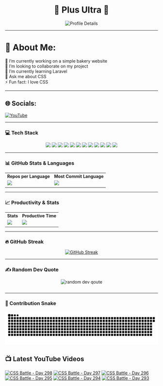 <h1 align="center">🚀 Plus Ultra 🚀</h1>

<div align="center">
  <img src="http://github-profile-summary-cards.vercel.app/api/cards/profile-details?username=ramzel1414&theme=tokyonight" alt="Profile Details">
</div>

---

# 💫 About Me:
🔭 I’m currently working on a simple bakery website<br>
👯 I’m looking to collaborate on my project<br>
🌱 I’m currently learning Laravel<br>
💬 Ask me about CSS<br>
⚡ Fun fact: I love CSS

---

## 🌐 Socials:
[![YouTube](https://img.shields.io/badge/YouTube-%23FF0000.svg?logo=YouTube&logoColor=white)](https://youtube.com/@UCgG_j8zx0wee5dVAaz9owXw)

---

### 💻 Tech Stack

<div align="center">
  <p>
    <img src="https://img.shields.io/badge/css3-%231572B6.svg?style=for-the-badge&logo=css3&logoColor=white">
    <img src="https://img.shields.io/badge/html5-%23E34F26.svg?style=for-the-badge&logo=html5&logoColor=white">
    <img src="https://img.shields.io/badge/javascript-%23323330.svg?style=for-the-badge&logo=javascript&logoColor=%23F7DF1E">
    <img src="https://img.shields.io/badge/php-%23777BB4.svg?style=for-the-badge&logo=php&logoColor=white">
    <img src="https://img.shields.io/badge/bootstrap-%238511FA.svg?style=for-the-badge&logo=bootstrap&logoColor=white">
    <img src="https://img.shields.io/badge/laravel-%23FF2D20.svg?style=for-the-badge&logo=laravel&logoColor=white">
    <img src="https://img.shields.io/badge/react-%2320232a.svg?style=for-the-badge&logo=react&logoColor=%2361DAFB">
    <img src="https://img.shields.io/badge/node.js-6DA55F?style=for-the-badge&logo=node.js&logoColor=white">
    <img src="https://img.shields.io/badge/tailwindcss-%2338B2AC.svg?style=for-the-badge&logo=tailwind-css&logoColor=white">
    <img src="https://img.shields.io/badge/MongoDB-%234ea94b.svg?style=for-the-badge&logo=mongodb&logoColor=white">
    <img src="https://img.shields.io/badge/mysql-4479A1.svg?style=for-the-badge&logo=mysql&logoColor=white">
    <img src="https://img.shields.io/badge/Canva-%2300C4CC.svg?style=for-the-badge&logo=Canva&logoColor=white">
  </p>
</div>

---

### 📊 GitHub Stats & Languages

<div align="center">
  <table>
    <tr>
      <td align="center"><b>Repos per Language</b></td>
      <td align="center"><b>Most Commit Language</b></td>
    </tr>
    <tr>
      <td><img src="http://github-profile-summary-cards.vercel.app/api/cards/repos-per-language?username=ramzel1414&theme=tokyonight"></td>
      <td><img src="http://github-profile-summary-cards.vercel.app/api/cards/most-commit-language?username=ramzel1414&theme=tokyonight"></td>
    </tr>
  </table>
</div>

---

### 📈 Productivity & Stats

<div align="center">
  <table>
    <tr>
      <td align="center"><b>Stats</b></td>
      <td align="center"><b>Productive Time</b></td>
    </tr>
    <tr>
      <td><img src="http://github-profile-summary-cards.vercel.app/api/cards/stats?username=ramzel1414&theme=tokyonight"></td>
      <td><img src="http://github-profile-summary-cards.vercel.app/api/cards/productive-time?username=ramzel1414&theme=tokyonight&utcOffset=8"></td>
    </tr>
  </table>
</div>

---

### 🔥 GitHub Streak

<div align="center">
  <a href="https://git.io/streak-stats">
    <img src="https://streak-stats.demolab.com?user=ramzel1414&theme=tokyonight&hide_border=true" alt="GitHub Streak">
  </a>
</div>

---

### ✍️ Random Dev Quote

<div align="center">
  <table>
    <img src="https://quotes-github-readme.vercel.app/api?type=horizontal&theme=tokyonight" alt="random dev qoute">

  </table>
</div>

---

### 🐍 Contribution Snake

<div align="center">
  <img src="https://github.com/ramzel1414/ramzel1414/blob/output/snake.svg" alt="Snake animation">
</div>

## 📺 Latest YouTube Videos
<!-- BEGIN YOUTUBE-CARDS -->
[![CSS Battle - Day 298](https://ytcards.demolab.com/?id=6pUTmfQj6nA&title=CSS+Battle+-+Day+298&lang=en&timestamp=1741078342&background_color=%230d1117&title_color=%23ffffff&stats_color=%23dedede&max_title_lines=1&width=250&border_radius=5 "CSS Battle - Day 298")](https://www.youtube.com/watch?v=6pUTmfQj6nA)
[![CSS Battle - Day 297](https://ytcards.demolab.com/?id=BK9JClG914Y&title=CSS+Battle+-+Day+297&lang=en&timestamp=1741000780&background_color=%230d1117&title_color=%23ffffff&stats_color=%23dedede&max_title_lines=1&width=250&border_radius=5 "CSS Battle - Day 297")](https://www.youtube.com/watch?v=BK9JClG914Y)
[![CSS Battle - Day 296](https://ytcards.demolab.com/?id=sbDp3htgYMY&title=CSS+Battle+-+Day+296&lang=en&timestamp=1741000361&background_color=%230d1117&title_color=%23ffffff&stats_color=%23dedede&max_title_lines=1&width=250&border_radius=5 "CSS Battle - Day 296")](https://www.youtube.com/watch?v=sbDp3htgYMY)
[![CSS Battle - Day 295](https://ytcards.demolab.com/?id=JcgtqvqO7vg&title=CSS+Battle+-+Day+295&lang=en&timestamp=1740844054&background_color=%230d1117&title_color=%23ffffff&stats_color=%23dedede&max_title_lines=1&width=250&border_radius=5 "CSS Battle - Day 295")](https://www.youtube.com/watch?v=JcgtqvqO7vg)
[![CSS Battle - Day 294](https://ytcards.demolab.com/?id=iNkRaDnQpPk&title=CSS+Battle+-+Day+294&lang=en&timestamp=1740844037&background_color=%230d1117&title_color=%23ffffff&stats_color=%23dedede&max_title_lines=1&width=250&border_radius=5 "CSS Battle - Day 294")](https://www.youtube.com/watch?v=iNkRaDnQpPk)
[![CSS Battle - Day 293](https://ytcards.demolab.com/?id=5yQauzpWtEU&title=CSS+Battle+-+Day+293&lang=en&timestamp=1740668038&background_color=%230d1117&title_color=%23ffffff&stats_color=%23dedede&max_title_lines=1&width=250&border_radius=5 "CSS Battle - Day 293")](https://www.youtube.com/watch?v=5yQauzpWtEU)
<!-- END YOUTUBE-CARDS -->
